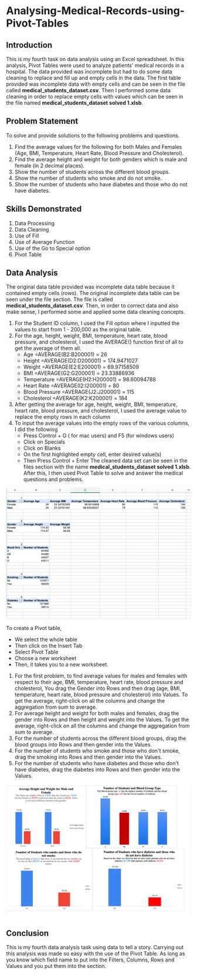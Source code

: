 # Analysing-Medical-Records-using-Pivot-Tables
## Introduction

This is my fourth task on data analysis using an Excel spreadsheet. In this analysis, Pivot Tables were used to analyze patients' medical records in a hospital. The data provided was incomplete but had to do some data cleaning to replace and fill up and empty cells in the data. The first table provided was incomplete data with empty cells and can be seen in the file called **medical_students_dataset.csv**. Then I performed some data cleaning in order to replace empty cells with values which can be seen in the file named **medical_students_dataset solved 1.xlsb**.

## Problem Statement
To solve and provide solutions to the following problems and questions.
1. Find the average values for the following for both Males and Females (Age, BMI, Temperature, Heart Rate, Blood Pressure and Cholesterol).
2. Find the average height and weight for both genders which is male and female (in 2 decimal places).
3. Show the number of students across the different blood groups.
4. Show the number of students who smoke and do not smoke.
5. Show the number of students who have diabetes and those who do not have diabetes.

## Skills Demonstrated
1. Data Processing
2. Data Cleaning
3. Use of Fill 
4. Use of Average Function
5. Use of the Go to Special option
6. Pivot Table

## Data Analysis
The original data table provided was incomplete data table because it contained empty cells (rows). The original incomplete data table can be seen under the file section. The file is called **medical_students_dataset.csv**.
Then, in order to correct data and also make sense, I performed some and applied some data cleaning concepts. 
1. For the Student ID column, I used the Fill option where I inputted the values to start from 1 - 200,000 as the original table.
2. For the age, height, weight, BMI, temperature, heart rate, blood pressure, and cholesterol, I used the AVERAGE() function first of all to get the average of them all.
   - Age =AVERAGE(B2:B200001) = 26
   - Height =AVERAGE(D2:D200001) = 174.9471027
   - Weight =AVERAGE(E2:E200001) = 69.97158509
   -  BMI =AVERAGE(G2:G200001) = 23.33886936
   - Temperature =AVERAGE(H2:H200001) = 98.60094788
   - Heart Rate =AVERAGE(I2:I200001) = 80
   - Blood Pressure =AVERAGE(J2:J200001) = 115
   - Cholesterol =AVERAGE(K2:K200001) = 184
 3. After getting the average for age, height, weight, BMI, temperature, heart rate, blood pressure, and cholesterol, I used the average value to replace the empty rows in each column
 4. To input the average values into the empty rows of the various columns, I did the following
     - Press Control + G ( for mac users) and F5 (for windows users)
     - Click on Specials
     - Click on Blanks
     - On the first highlighted empty cell, enter desired value(s)
     - Then Press Control + Enter
The cleaned data set can be seen in the files section with the name **medical_students_dataset solved 1.xlsb**.
After this, I then used Pivot Table to solve and answer the medical questions and problems.


![](medical_records.png)


To create a Pivot table, 
- We select the whole table
- Then click on the Insert Tab
- Select Pivot Table
- Choose a new worksheet
- Then, it takes you to a new worksheet.


1. For the first problem, to find average values for males and females with respect to their age, BMI, temperature, heart rate, blood pressure and cholesterol, You drag the Gender into Rows and then drag (age, BMI, temperature, heart rate, blood pressure and cholesterol) into Values. To get the average, right-click on all the columns and change the aggregation from sum to average.
2. For average height and weight for both males and females, drag the gender into Rows and then height and weight into the Values. To get the average, right-click on all the columns and change the aggregation from sum to average.
3. For the number of students across the different blood groups, drag the blood groups into Rows and then gender into the Values.
4. For the number of students who smoke and those who don't smoke, drag the smoking into Rows and then gender into the Values.
5. For the number of students who have diabetes and those who don't have diabetes, drag the diabetes into Rows and then gender into the Values.


![](medical_records_visuals.png)


## Conclusion
This is my fourth data analysis task using data to tell a story. Carrying out this analysis was made so easy with the use of the Pivot Table. As long as you know which field name to put into the Filters, Columns, Rows and Values and you put them into the section.

